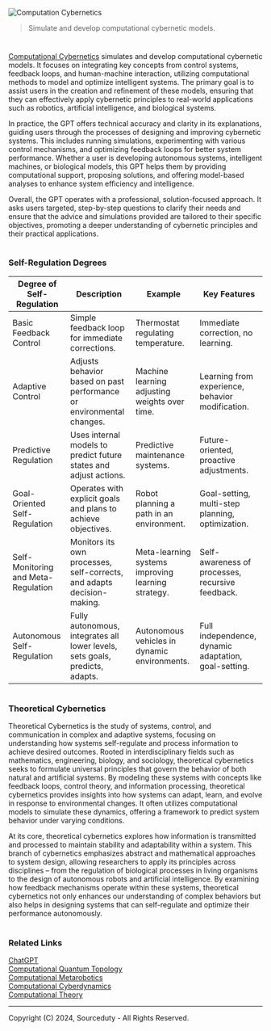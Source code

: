 ![Computation Cybernetics](https://github.com/user-attachments/assets/ba436c86-d4f0-4db3-ae9a-7b72dda57703)

> Simulate and develop computational cybernetic models.

#

[Computational Cybernetics](https://chatgpt.com/g/g-L6ADMkE8H-computational-cybernetics) simulates and develop computational cybernetic models. It focuses on integrating key concepts from control systems, feedback loops, and human-machine interaction, utilizing computational methods to model and optimize intelligent systems. The primary goal is to assist users in the creation and refinement of these models, ensuring that they can effectively apply cybernetic principles to real-world applications such as robotics, artificial intelligence, and biological systems.

In practice, the GPT offers technical accuracy and clarity in its explanations, guiding users through the processes of designing and improving cybernetic systems. This includes running simulations, experimenting with various control mechanisms, and optimizing feedback loops for better system performance. Whether a user is developing autonomous systems, intelligent machines, or biological models, this GPT helps them by providing computational support, proposing solutions, and offering model-based analyses to enhance system efficiency and intelligence.

Overall, the GPT operates with a professional, solution-focused approach. It asks users targeted, step-by-step questions to clarify their needs and ensure that the advice and simulations provided are tailored to their specific objectives, promoting a deeper understanding of cybernetic principles and their practical applications.

#
### Self-Regulation Degrees

| Degree of Self-Regulation         | Description                                                                 | Example                                           | Key Features                                         |
|-----------------------------------|-----------------------------------------------------------------------------|---------------------------------------------------|------------------------------------------------------|
| Basic Feedback Control            | Simple feedback loop for immediate corrections.                             | Thermostat regulating temperature.                | Immediate correction, no learning.                   |
| Adaptive Control                  | Adjusts behavior based on past performance or environmental changes.        | Machine learning adjusting weights over time.      | Learning from experience, behavior modification.     |
| Predictive Regulation             | Uses internal models to predict future states and adjust actions.           | Predictive maintenance systems.                   | Future-oriented, proactive adjustments.              |
| Goal-Oriented Self-Regulation     | Operates with explicit goals and plans to achieve objectives.               | Robot planning a path in an environment.           | Goal-setting, multi-step planning, optimization.     |
| Self-Monitoring and Meta-Regulation| Monitors its own processes, self-corrects, and adapts decision-making.       | Meta-learning systems improving learning strategy. | Self-awareness of processes, recursive feedback.      |
| Autonomous Self-Regulation        | Fully autonomous, integrates all lower levels, sets goals, predicts, adapts.| Autonomous vehicles in dynamic environments.       | Full independence, dynamic adaptation, goal-setting. |

#
### Theoretical Cybernetics

Theoretical Cybernetics is the study of systems, control, and communication in complex and adaptive systems, focusing on understanding how systems self-regulate and process information to achieve desired outcomes. Rooted in interdisciplinary fields such as mathematics, engineering, biology, and sociology, theoretical cybernetics seeks to formulate universal principles that govern the behavior of both natural and artificial systems. By modeling these systems with concepts like feedback loops, control theory, and information processing, theoretical cybernetics provides insights into how systems can adapt, learn, and evolve in response to environmental changes. It often utilizes computational models to simulate these dynamics, offering a framework to predict system behavior under varying conditions.

At its core, theoretical cybernetics explores how information is transmitted and processed to maintain stability and adaptability within a system. This branch of cybernetics emphasizes abstract and mathematical approaches to system design, allowing researchers to apply its principles across disciplines – from the regulation of biological processes in living organisms to the design of autonomous robots and artificial intelligence. By examining how feedback mechanisms operate within these systems, theoretical cybernetics not only enhances our understanding of complex behaviors but also helps in designing systems that can self-regulate and optimize their performance autonomously.

#
### Related Links

[ChatGPT](https://github.com/sourceduty/ChatGPT/tree/main)
<br>
[Computational Quantum Topology](https://github.com/sourceduty/Computational_Quantum_Topology)
<br>
[Computational Metarobotics](https://github.com/sourceduty/Computational_Metarobotics)
<br>
[Computational Cyberdynamics](https://github.com/sourceduty/Computational_Cyberdynamics)
<br>
[Computational Theory](https://github.com/sourceduty/Computational_Theory)

***
Copyright (C) 2024, Sourceduty - All Rights Reserved.

